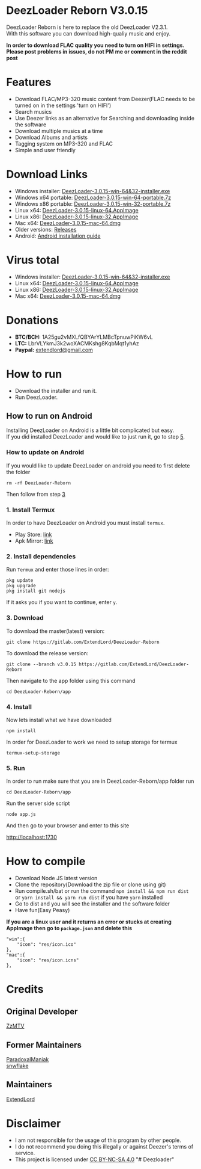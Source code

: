 # DeezLoader Reborn V3.0.15
DeezLoader Reborn is here to replace the old DeezLoader V2.3.1.<br/>
With this software you can download high-qualiy music and enjoy.

**In order to download FLAC quality you need to turn on HIFI in settings.**<br/>
**Please post problems in issues, do not PM me or comment in the reddit post**

# Features
- Download FLAC/MP3-320 music content from Deezer(FLAC needs to be turned on in the settings 'turn on HIFI')
- Search musics
- Use Deezer links as an alternative for Searching and downloading inside the software
- Download multiple musics at a time
- Download Albums and artists
- Tagging system on MP3-320 and FLAC
- Simple and user friendly

# Download Links
- Windows installer: [DeezLoader-3.0.15-win-64&32-installer.exe](https://mega.nz/#!0A8DDLgD!X7kbV5O-g91lLvpmJm8dvCA7RrprxcQ64sUlOEtn5L8)
- Windows x64 portable: [DeezLoader-3.0.15-win-64-portable.7z](https://mega.nz/#!pYlRTKwD!aHLERuYfoVOi2SZzWNxJYLZGqk2OAukU9R2QFlVMlsA)
- Windows x86 portable: [DeezLoader-3.0.15-win-32-portable.7z](https://mega.nz/#!ZJVCjKRR!MuWjPZlF7iauwJqvEfDX33UfhqN0mSCp4BUa4v1fpKQ)
- Linux x64: [DeezLoader-3.0.15-linux-64.AppImage](https://mega.nz/#!lB9XkIyT!tNc1PQoOtRJFgYMB8IkOKBgGAZ1sqRqNMd7lwyLtcsk)
- Linux x86: [DeezLoader-3.0.15-linux-32.AppImage](https://mega.nz/#!cIVURDTT!c5qZAJj-FeEXh38bVga9AiKGaq8GsVi-inRfVw5FWGA)
- Mac x64: [DeezLoader-3.0.15-mac-64.dmg](https://mega.nz/#!wVkCFDgI!HLik6GymkQv1palTOHM074hYcZdUHZMcxZsol3AS5LY)
- Older versions: [Releases](https://gitlab.com/ExtendLord/DeezLoader-Reborn/tags)
- Android: [Android installation guide](https://gitlab.com/ExtendLord/DeezLoader-Reborn#how-to-run-on-android)

# Virus total
- Windows installer: [DeezLoader-3.0.15-win-64&32-installer.exe](https://www.virustotal.com/#/file/ba8714d7055e66bf196b02bca9e761f47a964b352a7faf0fb4d9d968ee16bfd8/detection)
- Linux x64: [DeezLoader-3.0.15-linux-64.AppImage](https://www.virustotal.com/#/file/75af8a808286b13cbec507fa26f4383a350d44ef764859bb13c550ad72c6f244)
- Linux x86: [DeezLoader-3.0.15-linux-32.AppImage](https://www.virustotal.com/#/file/7941030d1de3f53d45c204c17035766cbaabae11744600679eb7311f13f02404)
- Mac x64: [DeezLoader-3.0.15-mac-64.dmg](https://www.virustotal.com/#/file/703b292f48438b2523b4a79893b809ddaf9936a8056d0f6a7ac63a4419e55730)

# Donations
- **BTC/BCH:** 1A25gu2vMXLfQBYArYLMBcTpnuwPiKW6vL
- **LTC:** LbrVLYkmJ3k2woXACMKshg8KqbMqt1yhAz
- **Paypal:** extendlord@gmail.com

# How to run
- Download the installer and run it.
- Run DeezLoader.

## How to run on Android

Installing DeezLoader on Android is a little bit complicated but easy.<br/>
If you did installed DeezLoader and would like to just run it, go to step [5](https://gitlab.com/ExtendLord/DeezLoader-Reborn#5-run).

### How to update on Android

If you would like to update DeezLoader on android you need to first delete the folder

```
rm -rf DeezLoader-Reborn
```

Then follow from step [3](https://gitlab.com/ExtendLord/DeezLoader-Reborn#3-download)

### 1. Install Termux
In order to have DeezLoader on Android you must install `termux`.
- Play Store: [link](https://play.google.com/store/apps/details?id=com.termux)
- Apk Mirror: [link](https://www.apkmirror.com/apk/fredrik-fornwall/termux)

### 2. Install dependencies
Run `Termux` and enter those lines in order:
```
pkg update
pkg upgrade
pkg install git nodejs
```
If it asks you if you want to continue, enter `y`.

### 3. Download

To download the master(latest) version:
```
git clone https://gitlab.com/ExtendLord/DeezLoader-Reborn
```
To download the release version:
```
git clone --branch v3.0.15 https://gitlab.com/ExtendLord/DeezLoader-Reborn
```
Then navigate to the app folder using this command
```
cd DeezLoader-Reborn/app
```

### 4. Install

Now lets install what we have downloaded
```
npm install
```
In order for DeezLoader to work we need to setup storage for termux
```
termux-setup-storage
```

### 5. Run

In order to run make sure that you are in DeezLoader-Reborn/app folder run
```
cd DeezLoader-Reborn/app
```

Run the server side script
```
node app.js
```

And then go to your browser and enter to this site

[http://localhost:1730](http://localhost:1730)

# How to compile
- Download Node JS latest version
- Clone the repository(Download the zip file or clone using git)
- Run compile.sh/bat or run the command `npm install && npm run dist` or `yarn install && yarn run dist` if you have `yarn` installed
- Go to dist and you will see the installer and the software folder
- Have fun(Easy Peasy)

**If you are a linux user and it returns an error or stucks at creating AppImage then go to `package.json` and delete this**

```
"win":{
	"icon": "res/icon.ico"
},
"mac":{
	"icon": "res/icon.icns"
},
```

# Credits
## Original Developer
[ZzMTV](https://boerse.to/members/zzmtv.3378614/)

## Former Maintainers
[ParadoxalManiak](https://github.com/ParadoxalManiak)<br/>
[snwflake](https://github.com/snwflake)

## Maintainers
[ExtendLord](https://github.com/ExtendLord)

# Disclaimer
- I am not responsible for the usage of this program by other people.
- I do not recommend you doing this illegally or against Deezer's terms of service.
- This project is licensed under [CC BY-NC-SA 4.0](https://creativecommons.org/licenses/by-nc-sa/4.0/)
"# Deezloader" 
